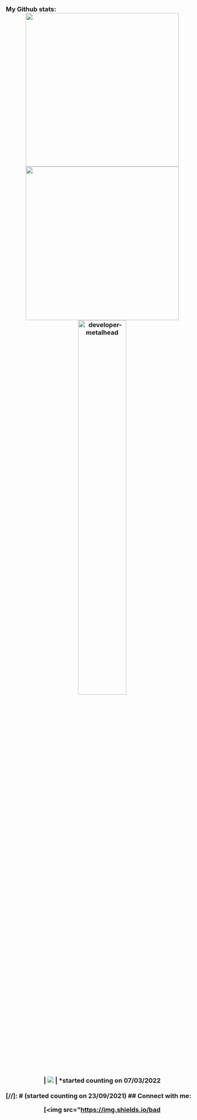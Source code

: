 ###  My Github stats:     <div align=center>   <img width="400" src="https://github-readme-stats.vercel.app/api?username=farildev&theme=tokyonight&show_icons=true&hide_border=true&count_private=true" />   <img width="400"  src="https://github-readme-streak-stats.herokuapp.com/?user=CavidH&theme=tokyonight&hide_border=true" />   <img align="left"><img width="50%" src="https://github-readme-stats.vercel.app/api/top-langs?username=farildev&show_icons=true&theme=tokyonight&layout=compact" alt="developer-metalhead" />    </div>    <br>  <div align=center>      | ![](https://komarev.com/ghpvc/?username=farildev&color=blue) |     *started counting on 07/03/2022    </div>  <!-- <div align=center>   <img width="350" src="https://github-readme-stats.vercel.app/api/top-langs/?username=farildev&theme=tokyonight&show_icons=true&hide_border=true&layout=compact" /> </div> -->  <br>  [//]: # (started counting on 23/09/2021)       ## Connect with me:  <p align = "center">  [<img src="https://img.shields.io/bad
